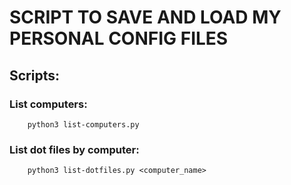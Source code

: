 # SCRIPT TO SAVE AND LOAD MY PERSONAL CONFIG FILES

## Scripts:

### List computers:
```
    python3 list-computers.py
```

### List dot files by computer:
```
    python3 list-dotfiles.py <computer_name>
```
